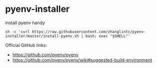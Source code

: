 # pyenv-installer
install pyenv handy

``` Shell
sh -c 'curl https://raw.githubusercontent.com/zhanglintc/pyenv-installer/master/install-pyenv.sh | bash; exec "$SHELL"'
```

Official GitHub links:
- https://github.com/pyenv/pyenv
- https://github.com/pyenv/pyenv/wiki#suggested-build-environment
